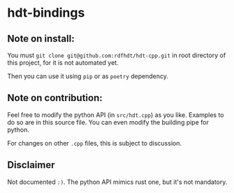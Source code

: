 # hdt-bindings

## Note on install:

You must ```git clone git@github.com:rdfhdt/hdt-cpp.git``` in root
directory of this project, for it is not automated yet.

Then you can use it using ```pip``` or as ```poetry``` dependency.

## Note on contribution:

Feel free to modify the python API (in ```src/hdt.cpp```) as you
like. Examples to do so are in this source file. You can even modify
the building pipe for python.

For changes on other ```.cpp``` files, this is subject to discussion.

## Disclaimer

Not documented ```:)```. The python API mimics rust one, but it's not
mandatory.
